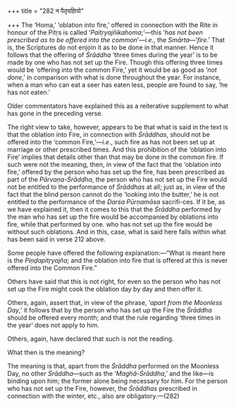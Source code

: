 +++
title = "282 न पैतृयज्ञियो"

+++
The ‘Homa,’ ‘oblation into fire,’ offered in connection with the Rite in
honour of the Pitṛs is called ‘*Paitṛyajñikahoma*;’—this ‘*has not been
prescribed as to be offered into the common*’—*i.e*., the
*Smārta*—‘*fire*.’ That is, the Scriptures do not enjoin it as to be
done in that manner. Hence it follows that the offering of *Śrāddha*
‘three times during the year’ is to be made by one who has not set up
the Fire. Though this offering three times would be ‘offering into the
common Fire,’ yet it would be as good as ‘*not done*,’ in comparison
with what is done throughout the year. For instance, when a man who can
eat a seer has eaten less, people are found to say, ‘he has not eaten.’

Older commentators have explained this as a reiterative supplement to
what has gone in the preceding verse.

The right view to take, however, appears to be that what is said in the
text is that the oblation into Fire, in connection with *Śrāddhas*,
should not be offered into the ‘common Fire,’—*i.e*., such fire as has
not been set up at marriage or other prescribed times. And this
prohibition of the ‘oblation into Fire’ implies that details other than
that may be done in the common fire. If such were not the meaning, then,
in view of the fact that the ‘oblation into fire,’ offered by the person
who has set up the fire, has been prescribed as part of the
*Pārvaṇa-Śrāddha*, the person who has not set up the Fire would not be
entitled to the performance of *Śrāddhas* at all; just as, in view of
the fact that the blind person cannot do the ‘looking into the butter,’
he is not entitled to the performance of the *Darśa Pūrṇamāsa*
sacrifi-ces. If it be, as we have explained it, then it comes to this
that the *Śrāddha* performed by the man who has set up the fire would be
accompanied by oblations into fire, while that performed by one. who has
not set up the fire would be without such oblations. And in this, case,
what is said here falls within what has been said in verse 212 above.

Some people have offered the following explanation:—“What is meant here
is the *Piṇḍapitṛyajña*; and the oblation into fire that is offered at
this is never offered into the Common Fire.”

Others have said that this is not right, for even so the person who has
not set up the Fire might cook the oblation day by day and then offer
it.

Others, again, assert that, in view of the phrase, ‘*apart from the
Moonless Day*,’ it follows that by the person who has set up the Fire
the *Śrāddha* should be offered every month; and that the rule regarding
‘three times in the year’ does not apply to him.

Others, again, have declared that such is not the reading.

What then is the meaning?

The meaning is that, apart from the *Śrāddha* performed on the Moonless
Day, no other *Śrāddha*—such as the ‘*Maghā-Śrāddha*,’ and the like—is
binding upon him; the former alone being necessary for him. For the
person who has not set up the Fire, however, the *Śrāddhas* prescribed
in connection with the winter, etc., also are obligatory.—(282)


